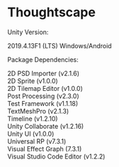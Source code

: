 # Thoughtscape

Unity Version:

2019.4.13F1 (LTS) Windows/Android

Package Dependencies:

2D PSD Importer (v2.1.6)<br>
2D Sprite (v1.0.0)<br>
2D Tilemap Editor (v1.0.0)<br>
Post Processing (v2.3.0)<br>
Test Framework (v1.1.18)<br>
TextMeshPro (v2.1.3)<br>
Timeline (v1.2.10)<br>
Unity Collaborate (v1.2.16)<br>
Unity UI (v1.0.0)<br>
Universal RP (v7.3.1)<br>
Visual Effect Graph (7.3.1)<br>
Visual Studio Code Editor (v1.2.2)<br>
